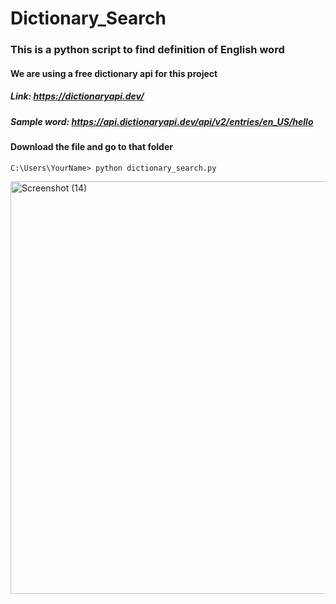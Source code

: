 # Dictionary_Search
### This is a python script to find definition of English word

#### We are using a free dictionary api for this project
##### Link: https://dictionaryapi.dev/
##### Sample word: https://api.dictionaryapi.dev/api/v2/entries/en_US/hello

#### Download the file and go to that folder
`C:\Users\YourName> python dictionary_search.py`

<img width="660" alt="Screenshot (14)" src="https://user-images.githubusercontent.com/46921838/119776975-3cb0b780-bee3-11eb-9efc-889fd3d8f005.png">

